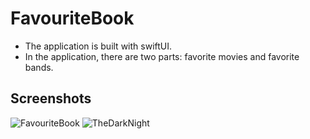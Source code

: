 # FavouriteBook

* The application is built with swiftUI. 
* In the application, there are two parts: favorite movies and favorite bands.

## Screenshots

![FavouriteBook](https://user-images.githubusercontent.com/91677453/161888039-ab25c516-691d-4270-86bb-03560dabf73d.png)
![TheDarkNight](https://user-images.githubusercontent.com/91677453/161888091-7231ad7d-b9a1-4fdd-a6b1-d07ab2b73723.png)



